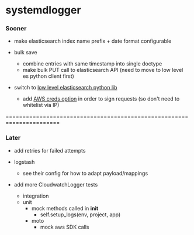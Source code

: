 # systemdlogger


### Sooner

- make elasticsearch index name prefix + date format configurable

- bulk save
	- combine entries with same timestamp into single doctype
	- make bulk PUT call to elasticsearch API (need to move to low level es python client first)

- switch to [low level elasticsearch python lib](https://github.com/elastic/elasticsearch-py)
	- add [AWS creds option](https://github.com/elastic/elasticsearch-py/blob/1780214a194959e399450abd7a779bd71d6099af/docs/index.rst#running-on-aws-with-iam)
	in order to sign requests (so don't need to whitelist via IP)

======================================================================

### Later

- add retries for failed attempts

- logstash
	- see their config for how to adapt payload/mappings

- add more CloudwatchLogger tests
	- integration
	- unit
		- mock methods called in __init__
			- self.setup_logs(env, project, app)
		- moto
			- mock aws SDK calls
